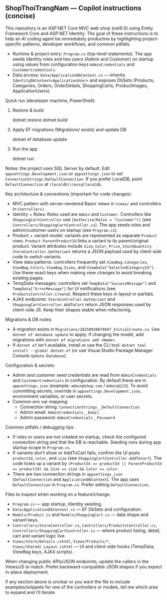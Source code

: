 ## ShopThoiTrangNam — Copilot instructions (concise)

This repository is an ASP.NET Core MVC web shop (net9.0) using Entity Framework Core and ASP.NET Identity. The goal of these instructions is to help an AI coding agent be immediately productive by highlighting project-specific patterns, developer workflows, and common pitfalls.

- Runtime & project entry: `Program.cs` (top-level statements). The app seeds Identity roles and two users (Admin and Customer) on startup using values from configuration keys `AdminCredentials` and `CustomerCredentials`.
- Data access: `Data/ApplicationDbContext.cs` — inherits `IdentityDbContext<ApplicationUser>` and exposes DbSets (Products, Categories, Orders, OrderDetails, ShoppingCarts, ProductImages, ApplicationUsers).

Quick run (developer machine, PowerShell):

1. Restore & build

   dotnet restore
   dotnet build

2. Apply EF migrations (Migrations/ exists) and update DB

   dotnet ef database update

3. Run the app

   dotnet run

Notes: the project uses SQL Server by default. Edit `appsettings.Development.json` or `appsettings.json` to set `ConnectionStrings:DefaultConnection`. If you prefer LocalDB, point `DefaultConnection` at `(localdb)\\mssqllocaldb`.

Key architecture & conventions (important for code changes):

- MVC pattern with server-rendered Razor views in `Views/` and controllers in `Controllers/`.
- Identity + Roles: Roles used are `Admin` and `Customer`. Controllers like `ShoppingCartController` use `[Authorize(Roles = "Customer")]` (see `Controllers/ShoppingCartController.cs`). The app seeds roles and admin/customer users on startup (see `Program.cs`).
- Product + variant model: variants are represented as separate `Product` rows. `Product.ParentProductId` links a variant to its parent/original product. Variant attributes include `Size`, `Color`, `Price`, `StockQuantity`. `StoreController.GetVariant` returns a JSON payload used by client-side code to switch variants.
- View data patterns: controllers frequently set `ViewBag.Categories`, `ViewBag.Colors`, `ViewBag.Sizes`, and `ViewData["SelectedCategoryId"]`. Use these exact keys when making view changes to avoid breaking existing pages.
- TempData messages: controllers set `TempData["SuccessMessage"]` and `TempData["ErrorMessage"]` for UI notifications (see `ProductsController.Create`). Respect these keys in layout or partials.
- AJAX endpoints: `StoreController.GetVariant` and `ShoppingCartController.AddToCart` return JSON responses used by client-side JS. Keep their shapes stable when refactoring.

Migrations & DB notes:

- A migration exists in `Migrations/20250928074047_InitialCreate.cs`. Use `dotnet ef database update` to apply. If changing the model, add migrations with `dotnet ef migrations add <Name>`.
- If `dotnet ef` isn't available, install or use the CLI tool: `dotnet tool install --global dotnet-ef` (or use Visual Studio Package Manager Console `Update-Database`).

Configuration & secrets:

- Admin and customer seed credentials are read from `AdminCredentials` and `CustomerCredentials` in configuration. By default these are in `appsettings.json` (example: `admin@shop.com` / `Admin@123`). To avoid committing secrets, override in `appsettings.Development.json`, environment variables, or user secrets.
- Common env var mapping:
  - Connection string: `ConnectionStrings__DefaultConnection`
  - Admin email: `AdminCredentials__Email`
  - Admin password: `AdminCredentials__Password`

Common pitfalls / debugging tips:

- If roles or users are not created on startup, check the configured connection string and that the DB is reachable. Seeding runs during app startup scope in `Program.cs`.
- If variants don't show or AddToCart fails, confirm the UI posts `productId`, `color`, and `size` (see `ShoppingCartController.AddToCart`). The code looks up a variant by `(ProductId == productId || ParentProductId == productId) && Size == size && Color == color`.
- There are two connection strings in `appsettings.json` (`DefaultConnection` and `ApplicationDbContext`). The app uses `DefaultConnection` in `Program.cs`. Prefer editing `DefaultConnection`.

Files to inspect when working on a feature/change:

- `Program.cs` — app startup, Identity seeding.
- `Data/ApplicationDbContext.cs` — EF DbSets and configuration.
- `Models/Product.cs` and `Models/ShoppingCart.cs` — data shape and variant keys.
- `Controllers/StoreController.cs`, `Controllers/ProductsController.cs`, `Controllers/ShoppingCartController.cs` — where product listing, detail, cart and variant logic live.
- `Views/Store/Details.cshtml`, `Views/Products/*`, `Views/Shared/_Layout.cshtml` — UI and client-side hooks (TempData, ViewBag keys, AJAX scripts).

When changing public APIs/JSON endpoints, update the callers in the Views/JS to match. Prefer backward-compatible JSON shapes if you expect in-place deployment.

If any section above is unclear or you want the file to include examples/snippets for one of the controllers or models, tell me which area to expand and I'll iterate.
